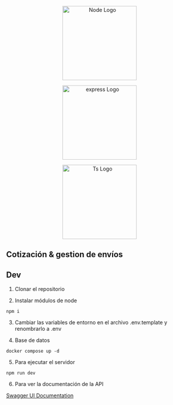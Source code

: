 <p align="center">
  <a href="https://nodejs.org/es" target="blank"><img src="https://nodejs.org/static/images/logo.svg" width="200" alt="Node Logo" /></a> 
</p>

<p align="center">
  <a href="https://expressjs.com/" target="blank"><img src="https://www.vectorlogo.zone/logos/expressjs/expressjs-ar21.svg" width="200" alt="express Logo" /></a> 
</p>

<p align="center">
 <a href="https://www.typescriptlang.org/" target="blank"><img src="https://cdn.iconscout.com/icon/free/png-512/free-typescript-3521774-2945272.png?f=avif&w=256" width="200" alt="Ts Logo" /></a>
</p>

## Cotización & gestion de envíos

## Dev

1. Clonar el repositorio

2. Instalar módulos de node

```
npm i
```

3. Cambiar las variables de entorno en el archivo .env.template y renombrarlo a .env

4. Base de datos

```
docker compose up -d
```

5. Para ejecutar el servidor

```
npm run dev
```

6. Para ver la documentación de la API

<p align="left">
 <a href="http://localhost:3000/documentation" target="blank">Swagger UI Documentation</a>
</p>

